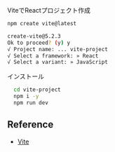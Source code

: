 

ViteでReactプロジェクト作成
```bash
npm create vite@latest

create-vite@5.2.3
Ok to proceed? (y) y
√ Project name: ... vite-project
√ Select a framework: » React
√ Select a variant: » JavaScript
```

インストール
```bash
  cd vite-project
  npm i -y
  npm run dev
```

## Reference
- [Vite](https://ja.vitejs.dev/)